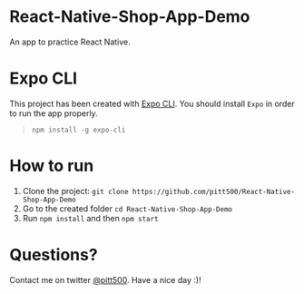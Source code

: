 # React-Native-Shop-App-Demo
An app to practice React Native.

# Expo CLI
This project has been created with [Expo CLI](https://facebook.github.io/react-native/docs/getting-started). 
You should install `Expo` in order to run the app properly. 
> `npm install -g expo-cli`

# How to run
1. Clone the project: `git clone https://github.com/pitt500/React-Native-Shop-App-Demo`
2. Go to the created folder `cd React-Native-Shop-App-Demo`
3. Run `npm install` and then `npm start`

# Questions?
Contact me on twitter [@pitt500](https://twitter.com/pitt500). Have a nice day :)!

